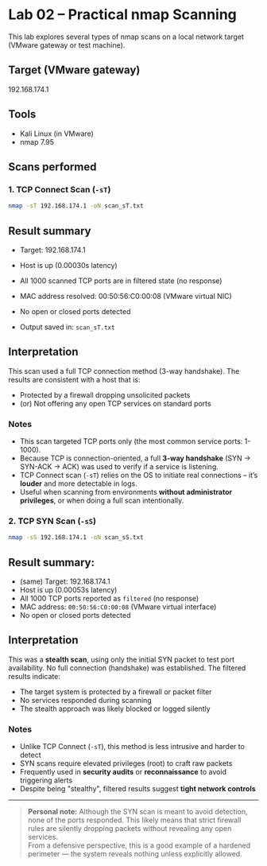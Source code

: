 # Lab 02 – Practical nmap Scanning

This lab explores several types of nmap scans on a local network target (VMware gateway or test machine).

## Target (VMware gateway)
192.168.174.1

## Tools
- Kali Linux (in VMware)
- nmap 7.95

## Scans performed

### 1. TCP Connect Scan (`-sT`)
```bash
nmap -sT 192.168.174.1 -oN scan_sT.txt
```
## Result summary
- Target: 192.168.174.1
- Host is up (0.00030s latency)
- All 1000 scanned TCP ports are in filtered state (no response)
- MAC address resolved: 00:50:56:C0:00:08 (VMware virtual NIC)
- No open or closed ports detected

- Output saved in: `scan_sT.txt`

## Interpretation
This scan used a full TCP connection method (3-way handshake). The results are consistent with a host that is:
- Protected by a firewall dropping unsolicited packets
- (or) Not offering any open TCP services on standard ports


### Notes
- This scan targeted TCP ports only (the most common service ports: 1-1000).
- Because TCP is connection-oriented, a full **3-way handshake** (SYN → SYN-ACK → ACK) was used to verify if a service is listening.
- TCP Connect scan (`-sT`) relies on the OS to initiate real connections – it’s **louder** and more detectable in logs.
- Useful when scanning from environments **without administrator privileges**, or when doing a full scan intentionally.

### 2. TCP SYN Scan (`-sS`)
```bash
nmap -sS 192.168.174.1 -oN scan_sS.txt
```
## Result summary:
- (same) Target: 192.168.174.1
- Host is up (0.00053s latency)
- All 1000 TCP ports reported as `filtered` (no response)
- MAC address: `00:50:56:C0:00:08` (VMware virtual interface)
- No open or closed ports detected

## Interpretation
This was a **stealth scan**, using only the initial SYN packet to test port availability. No full connection (handshake) was established.
The filtered results indicate:
- The target system is protected by a firewall or packet filter
- No services responded during scanning
- The stealth approach was likely blocked or logged silently

### Notes
- Unlike TCP Connect (`-sT`), this method is less intrusive and harder to detect
- SYN scans require elevated privileges (root) to craft raw packets
- Frequently used in **security audits** or **reconnaissance** to avoid triggering alerts
- Despite being "stealthy", filtered results suggest **tight network controls**
---

> **Personal note:**
> Although the SYN scan is meant to avoid detection, none of the ports responded.
> This likely means that strict firewall rules are silently dropping packets without revealing any open services.  
> From a defensive perspective, this is a good example of a hardened perimeter — the system reveals nothing unless explicitly allowed.

